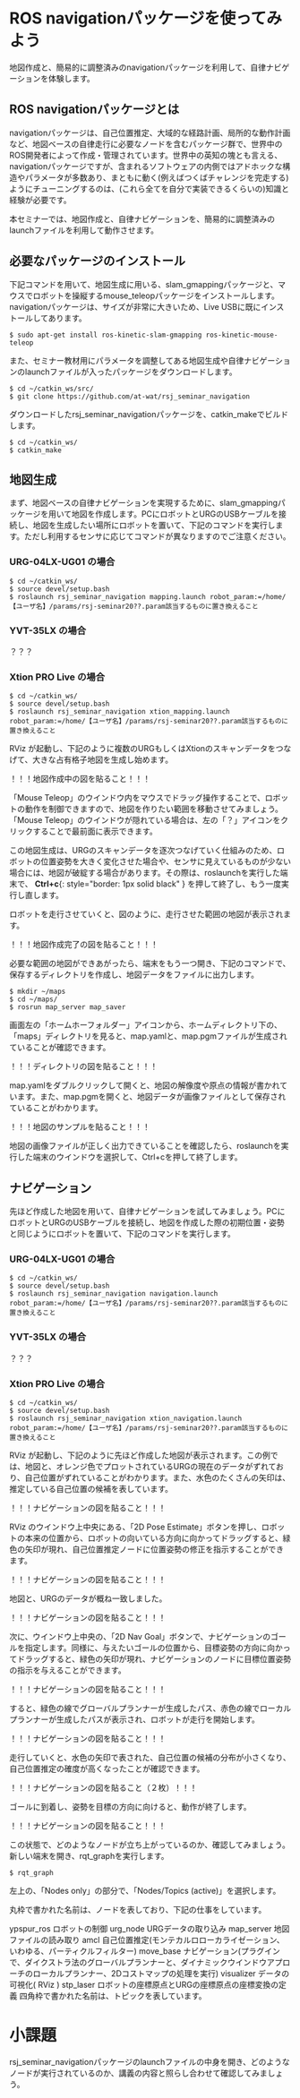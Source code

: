 # ROS navigationパッケージを使ってみよう
地図作成と、簡易的に調整済みのnavigationパッケージを利用して、自律ナビゲーションを体験します。

## ROS navigationパッケージとは

navigationパッケージは、自己位置推定、大域的な経路計画、局所的な動作計画など、地図ベースの自律走行に必要なノードを含むパッケージ群で、世界中のROS開発者によって作成・管理されています。世界中の英知の塊とも言える、navigationパッケージですが、含まれるソフトウェアの内側ではアドホックな構造やパラメータが多数あり、まともに動く(例えばつくばチャレンジを完走する)ようにチューニングするのは、(これら全てを自分で実装できるくらいの)知識と経験が必要です。

本セミナーでは、地図作成と、自律ナビゲーションを、簡易的に調整済みのlaunchファイルを利用して動作させます。

## 必要なパッケージのインストール

下記コマンドを用いて、地図生成に用いる、slam_gmappingパッケージと、マウスでロボットを操縦するmouse_teleopパッケージをインストールします。navigationパッケージは、サイズが非常に大きいため、Live USBに既にインストールしてあります。

```shell
$ sudo apt-get install ros-kinetic-slam-gmapping ros-kinetic-mouse-teleop
```

また、セミナー教材用にパラメータを調整してある地図生成や自律ナビゲーションのlaunchファイルが入ったパッケージをダウンロードします。

```shell
$ cd ~/catkin_ws/src/
$ git clone https://github.com/at-wat/rsj_seminar_navigation
```

ダウンロードしたrsj_seminar_navigationパッケージを、catkin_makeでビルドします。

```shell
$ cd ~/catkin_ws/
$ catkin_make
```

## 地図生成
まず、地図ベースの自律ナビゲーションを実現するために、slam_gmappingパッケージを用いて地図を作成します。PCにロボットとURGのUSBケーブルを接続し、地図を生成したい場所にロボットを置いて、下記のコマンドを実行します。ただし利用するセンサに応じてコマンドが異なりますのでご注意ください。

### URG-04LX-UG01 の場合
```shell
$ cd ~/catkin_ws/
$ source devel/setup.bash
$ roslaunch rsj_seminar_navigation mapping.launch robot_param:=/home/【ユーザ名】/params/rsj-seminar20??.param該当するものに置き換えること
```
### YVT-35LX の場合
？？？

### Xtion PRO Live の場合
```shell
$ cd ~/catkin_ws/
$ source devel/setup.bash
$ roslaunch rsj_seminar_navigation xtion_mapping.launch robot_param:=/home/【ユーザ名】/params/rsj-seminar20??.param該当するものに置き換えること
```

RViz が起動し、下記のように複数のURGもしくはXtionのスキャンデータをつなげて、大きな占有格子地図を生成し始めます。

！！！地図作成中の図を貼ること！！！

「Mouse Teleop」のウインドウ内をマウスでドラッグ操作することで、ロボットの動作を制御できますので、地図を作りたい範囲を移動させてみましょう。「Mouse Teleop」のウインドウが隠れている場合は、左の「？」アイコンをクリックすることで最前面に表示できます。

この地図生成は、URGのスキャンデータを逐次つなげていく仕組みのため、ロボットの位置姿勢を大きく変化させた場合や、センサに見えているものが少ない場合には、地図が破綻する場合があります。その際は、roslaunchを実行した端末で、 __Ctrl+c__{: style="border: 1px solid black" } を押して終了し、もう一度実行し直します。

ロボットを走行させていくと、図のように、走行させた範囲の地図が表示されます。

！！！地図作成完了の図を貼ること！！！

必要な範囲の地図ができあがったら、端末をもう一つ開き、下記のコマンドで、保存するディレクトリを作成し、地図データをファイルに出力します。

```shell
$ mkdir ~/maps
$ cd ~/maps/
$ rosrun map_server map_saver
```

画面左の「ホームホーフォルダー」アイコンから、ホームディレクトリ下の、「maps」ディレクトリを見ると、map.yamlと、map.pgmファイルが生成されていることが確認できます。

！！！ディレクトリの図を貼ること！！！

map.yamlをダブルクリックして開くと、地図の解像度や原点の情報が書かれています。また、map.pgmを開くと、地図データが画像ファイルとして保存されていることがわかります。

！！！地図のサンプルを貼ること！！！

地図の画像ファイルが正しく出力できていることを確認したら、roslaunchを実行した端末のウインドウを選択して、Ctrl+cを押して終了します。

## ナビゲーション
先ほど作成した地図を用いて、自律ナビゲーションを試してみましょう。PCにロボットとURGのUSBケーブルを接続し、地図を作成した際の初期位置・姿勢と同じようにロボットを置いて、下記のコマンドを実行します。

### URG-04LX-UG01 の場合
```shell
$ cd ~/catkin_ws/
$ source devel/setup.bash
$ roslaunch rsj_seminar_navigation navigation.launch robot_param:=/home/【ユーザ名】/params/rsj-seminar20??.param該当するものに置き換えること
```
### YVT-35LX の場合
？？？

### Xtion PRO Live の場合
```shell
$ cd ~/catkin_ws/
$ source devel/setup.bash
$ roslaunch rsj_seminar_navigation xtion_navigation.launch robot_param:=/home/【ユーザ名】/params/rsj-seminar20??.param該当するものに置き換えること
```

RViz が起動し、下記のように先ほど作成した地図が表示されます。この例では、地図と、オレンジ色でプロットされているURGの現在のデータがずれており、自己位置がずれていることがわかります。また、水色のたくさんの矢印は、推定している自己位置の候補を表しています。

！！！ナビゲーションの図を貼ること！！！

RViz のウインドウ上中央にある、「2D Pose Estimate」ボタンを押し、ロボットの本来の位置から、ロボットの向いている方向に向かってドラッグすると、緑色の矢印が現れ、自己位置推定ノードに位置姿勢の修正を指示することができます。

！！！ナビゲーションの図を貼ること！！！

地図と、URGのデータが概ね一致しました。

！！！ナビゲーションの図を貼ること！！！

次に、ウインドウ上中央の、「2D Nav Goal」ボタンで、ナビゲーションのゴールを指定します。同様に、与えたいゴールの位置から、目標姿勢の方向に向かってドラッグすると、緑色の矢印が現れ、ナビゲーションのノードに目標位置姿勢の指示を与えることができます。

！！！ナビゲーションの図を貼ること！！！

すると、緑色の線でグローバルプランナーが生成したパス、赤色の線でローカルプランナーが生成したパスが表示され、ロボットが走行を開始します。

！！！ナビゲーションの図を貼ること！！！

走行していくと、水色の矢印で表された、自己位置の候補の分布が小さくなり、自己位置推定の確度が高くなったことが確認できます。

！！！ナビゲーションの図を貼ること（２枚）！！！

ゴールに到着し、姿勢を目標の方向に向けると、動作が終了します。

！！！ナビゲーションの図を貼ること！！！

この状態で、どのようなノードが立ち上がっているのか、確認してみましょう。新しい端末を開き、rqt_graphを実行します。

```shell
$ rqt_graph
```

左上の、「Nodes only」の部分で、「Nodes/Topics (active)」を選択します。

丸枠で書かれた名前は、ノードを表しており、下記の仕事をしています。

ypspur_ros
ロボットの制御
urg_node
URGデータの取り込み
map_server
地図ファイルの読み取り
amcl
自己位置推定(モンテカルロローカライゼーション、いわゆる、パーティクルフィルター)
move_base
ナビゲーション(プラグインで、ダイクストラ法のグローバルプランナーと、ダイナミックウインドウアプローチのローカルプランナー、2Dコストマップの処理を実行)
visualizer
データの可視化( RViz )
stp_laser
ロボットの座標原点とURGの座標原点の座標変換の定義
四角枠で書かれた名前は、トピックを表しています。

# 小課題
rsj_seminar_navigationパッケージのlaunchファイルの中身を開き、どのようなノードが実行されているのか、講義の内容と照らし合わせて確認してみましょう。